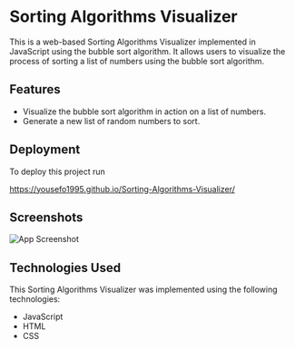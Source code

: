 # Sorting Algorithms Visualizer

This is a web-based Sorting Algorithms Visualizer implemented in JavaScript using the bubble sort algorithm. It allows users to visualize the process of sorting a list of numbers using the bubble sort algorithm.

## Features

- Visualize the bubble sort algorithm in action on a list of numbers.
- Generate a new list of random numbers to sort.

## Deployment

To deploy this project run

https://yousefo1995.github.io/Sorting-Algorithms-Visualizer/

## Screenshots

![App Screenshot](https://file.notion.so/f/s/ee0eee31-08f9-4782-92f4-79b12212aceb/Untitled.png?id=7ed034db-b555-4092-ac43-368078a94d7b&table=block&spaceId=c3e341dc-f164-434e-ba89-452151045a9d&expirationTimestamp=1680628275241&signature=kOcFamjBfZ8-0vOoNrzsCgvRuPRqMomX0A1HbN5lvAs&downloadName=Untitled.png)

## Technologies Used

This Sorting Algorithms Visualizer was implemented using the following technologies:

- JavaScript
- HTML
- CSS
